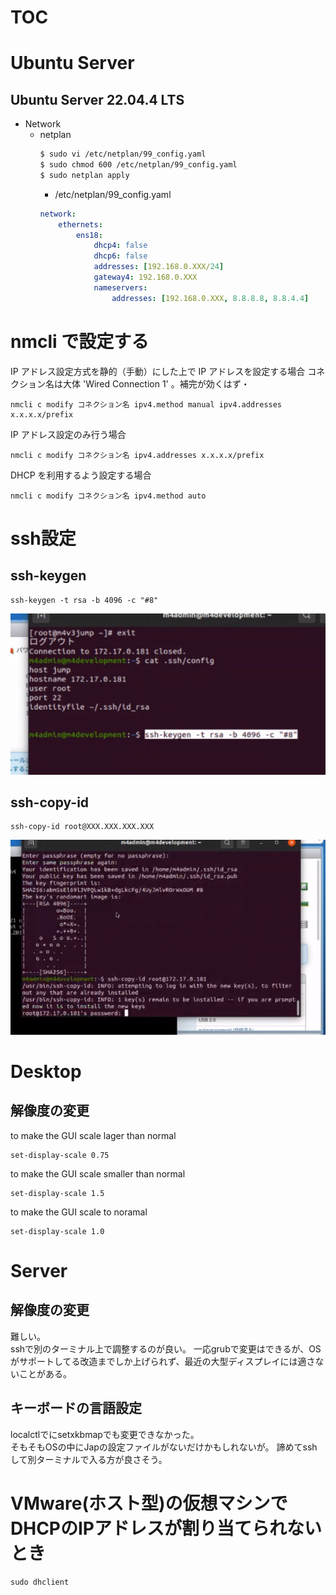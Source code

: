# TOC


# Ubuntu Server
## Ubuntu Server 22.04.4 LTS
- Network
    - netplan
        ```zsh
        $ sudo vi /etc/netplan/99_config.yaml
        $ sudo chmod 600 /etc/netplan/99_config.yaml
        $ sudo netplan apply
        ```
        - /etc/netplan/99_config.yaml
        ```yaml
        network:
            ethernets:
                ens18:
                    dhcp4: false
                    dhcp6: false
                    addresses: [192.168.0.XXX/24]
                    gateway4: 192.168.0.XXX
                    nameservers:
                        addresses: [192.168.0.XXX, 8.8.8.8, 8.8.4.4]
        ```

# nmcli で設定する
IP アドレス設定方式を静的（手動）にした上で IP アドレスを設定する場合
コネクション名は大体 'Wired Connection 1' 。補完が効くはず・
```
nmcli c modify コネクション名 ipv4.method manual ipv4.addresses x.x.x.x/prefix
```
IP アドレス設定のみ行う場合
```
nmcli c modify コネクション名 ipv4.addresses x.x.x.x/prefix
```
DHCP を利用するよう設定する場合
```
nmcli c modify コネクション名 ipv4.method auto
```

# ssh設定
## ssh-keygen
```
ssh-keygen -t rsa -b 4096 -c "#8"
```
![参考コンソール画像](/Ubuntu/doc/ssh-keygen.png) 

## ssh-copy-id
```
ssh-copy-id root@XXX.XXX.XXX.XXX
```
![参考コンソール画像](/Ubuntu/doc/ssh-copy-id.png)

# Desktop
## 解像度の変更
to make the GUI scale lager than normal
```
set-display-scale 0.75
```
to make the GUI scale smaller than normal
```
set-display-scale 1.5
```
to make the GUI scale to noramal
```
set-display-scale 1.0
```

# Server
## 解像度の変更
難しい。  
sshで別のターミナル上で調整するのが良い。
一応grubで変更はできるが、OSがサポートしてる改造までしか上げられず、最近の大型ディスプレイには適さないことがある。

## キーボードの言語設定
localctlでにsetxkbmapでも変更できなかった。  
そもそもOSの中にJapの設定ファイルがないだけかもしれないが。
諦めてsshして別ターミナルで入る方が良さそう。

# VMware(ホスト型)の仮想マシンでDHCPのIPアドレスが割り当てられないとき
```
sudo dhclient
```